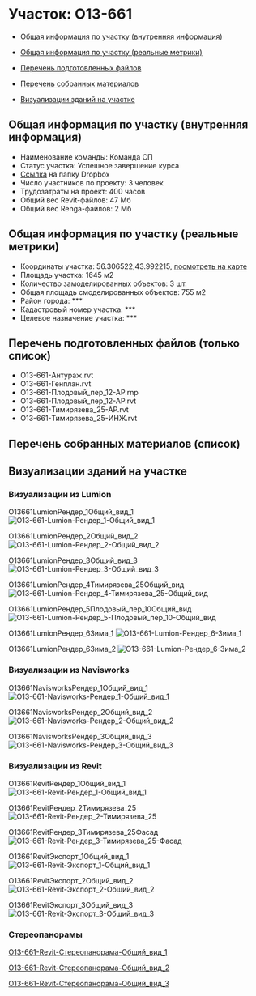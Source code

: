 # Участок: O13-661

* [Общая информация по участку (внутренняя информация)](#Chapter1)

* [Общая информация по участку (реальные метрики)](#Chapter2)

* [Перечень подготовленных файлов](#Chapter3)

* [Перечень собранных материалов](#Chapter4)

* [Визуализации зданий на участке](#Chapter6)

## <a id="Chapter1"></a> Общая информация по участку (внутренняя информация)
+ Наименование команды: Команда СП
+ Статус участка: Успешное завершение курса
+ [Ссылка](https://www.dropbox.com/sh/wvvgv1nw1iqred9/AAAndXU8kAaSDNH7-8ldHahsa/O13_661?dl=0) на папку Dropbox
+ Число участников по проекту: 3 человек
+ Трудозатраты на проект: 400 часов
+ Общий вес Revit-файлов: 47 Мб
+ Общий вес Renga-файлов: 2 Мб
## <a id="Chapter2"></a> Общая информация по участку (реальные метрики)
+ Координаты участка: 56.306522,43.992215, [посмотреть на карте](https://yandex.ru/maps/47/nizhny-novgorod/?ll=43.992215%2C56.306522&z=19)
+ Площадь участка: 1645 м2
+ Количество замоделированных объектов: 3 шт.
+ Общая площадь смоделированных объектов: 755 м2
+ Район города: *** 
+ Кадастровый номер участка: *** 
+ Целевое назначение участка: *** 
## <a id="Chapter3"></a> Перечень подготовленных файлов (только список)
+ O13-661-Антураж.rvt
+ O13-661-Генплан.rvt
+ O13-661-Плодовый_пер_12-АР.rnp
+ O13-661-Плодовый_пер_12-АР.rvt
+ O13-661-Тимирязева_25-АР.rvt
+ O13-661-Тимирязева_25-ИНЖ.rvt
## <a id="Chapter4"></a> Перечень собранных материалов (список)
## <a id="Chapter6"></a> Визуализации зданий на участке
### Визуализации из Lumion
O13661LumionРендер_1Общий_вид_1
![O13-661-Lumion-Рендер_1-Общий_вид_1](/Images/O13_661/O13-661-Lumion-Рендер_1-Общий_вид_1_Compressed.jpg)

O13661LumionРендер_2Общий_вид_2
![O13-661-Lumion-Рендер_2-Общий_вид_2](/Images/O13_661/O13-661-Lumion-Рендер_2-Общий_вид_2_Compressed.jpg)

O13661LumionРендер_3Общий_вид_3
![O13-661-Lumion-Рендер_3-Общий_вид_3](/Images/O13_661/O13-661-Lumion-Рендер_3-Общий_вид_3_Compressed.jpg)

O13661LumionРендер_4Тимирязева_25Общий_вид
![O13-661-Lumion-Рендер_4-Тимирязева_25-Общий_вид](/Images/O13_661/O13-661-Lumion-Рендер_4-Тимирязева_25-Общий_вид_Compressed.jpg)

O13661LumionРендер_5Плодовый_пер_10Общий_вид
![O13-661-Lumion-Рендер_5-Плодовый_пер_10-Общий_вид](/Images/O13_661/O13-661-Lumion-Рендер_5-Плодовый_пер_10-Общий_вид_Compressed.jpg)

O13661LumionРендер_6Зима_1
![O13-661-Lumion-Рендер_6-Зима_1](/Images/O13_661/O13-661-Lumion-Рендер_6-Зима_1_Compressed.jpg)

O13661LumionРендер_6Зима_2
![O13-661-Lumion-Рендер_6-Зима_2](/Images/O13_661/O13-661-Lumion-Рендер_6-Зима_2_Compressed.jpg)

### Визуализации из Navisworks
O13661NavisworksРендер_1Общий_вид_1
![O13-661-Navisworks-Рендер_1-Общий_вид_1](/Images/O13_661/O13-661-Navisworks-Рендер_1-Общий_вид_1_Compressed.jpg)

O13661NavisworksРендер_2Общий_вид_2
![O13-661-Navisworks-Рендер_2-Общий_вид_2](/Images/O13_661/O13-661-Navisworks-Рендер_2-Общий_вид_2_Compressed.jpg)

O13661NavisworksРендер_3Общий_вид_3
![O13-661-Navisworks-Рендер_3-Общий_вид_3](/Images/O13_661/O13-661-Navisworks-Рендер_3-Общий_вид_3_Compressed.jpg)

### Визуализации из Revit
O13661RevitРендер_1Общий_вид_1
![O13-661-Revit-Рендер_1-Общий_вид_1](/Images/O13_661/O13-661-Revit-Рендер_1-Общий_вид_1_Compressed.jpg)

O13661RevitРендер_2Тимирязева_25
![O13-661-Revit-Рендер_2-Тимирязева_25](/Images/O13_661/O13-661-Revit-Рендер_2-Тимирязева_25_Compressed.jpg)

O13661RevitРендер_3Тимирязева_25Фасад
![O13-661-Revit-Рендер_3-Тимирязева_25-Фасад](/Images/O13_661/O13-661-Revit-Рендер_3-Тимирязева_25-Фасад_Compressed.jpg)

O13661RevitЭкспорт_1Общий_вид_1
![O13-661-Revit-Экспорт_1-Общий_вид_1](/Images/O13_661/O13-661-Revit-Экспорт_1-Общий_вид_1_Compressed.jpg)

O13661RevitЭкспорт_2Общий_вид_2
![O13-661-Revit-Экспорт_2-Общий_вид_2](/Images/O13_661/O13-661-Revit-Экспорт_2-Общий_вид_2_Compressed.jpg)

O13661RevitЭкспорт_3Общий_вид_3
![O13-661-Revit-Экспорт_3-Общий_вид_3](/Images/O13_661/O13-661-Revit-Экспорт_3-Общий_вид_3_Compressed.jpg)

### Стереопанорамы
[O13-661-Revit-Стереопанорама-Общий_вид_1](https://pano.autodesk.com/pano.html?url=jpgs/5437225f-b1a7-4991-bc26-49f13beef37a&version=2)

[O13-661-Revit-Стереопанорама-Общий_вид_2](https://pano.autodesk.com/pano.html?url=jpgs/7355498a-f2bf-4069-b256-cc6bbc866871&version=2)

[O13-661-Revit-Стереопанорама-Общий_вид_3](https://pano.autodesk.com/pano.html?url=jpgs/b8ce573f-c252-4e6d-b846-d1a567c159d2&version=2)

